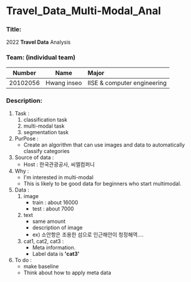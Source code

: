 # Travel_Data_Multi-Modal_Anal

### Title:
2022 **Travel Data** Analysis

### Team: (**individual team**)
| Number        | Name          | Major        |
| ------------- |:-------------:|:-------------|
| 20102056      | Hwang inseo   | IISE & computer engineering         |

### Description:
1. Task :
    1. classification task
    1. multi-modal task
    1. segmentation task
2. PurPose :
    - Create an algorithm that can use images and data to automatically classify categories
3. Source of data :
    - Host : 한국관광공사, 씨엘컴퍼니
4. Why :
    - I'm interested in multi-modal
    - This is likely to be good data for beginners who start multimodal.
5. Data : 
    1. image
        - train : about 16000
        - test : about 7000
    1. text
        - same amount
        - description of image
        - ex) 소안항은 조용한 섬으로 인근해안이 청정해역....
    1. cat1, cat2, cat3 :
        - Meta information.
        - Label data is **'cat3'**
6. To do :
    - make baseline
    - Think about how to apply meta data
